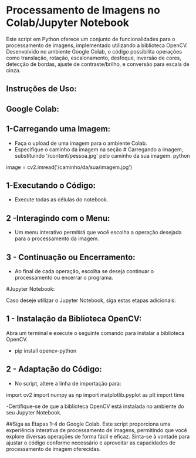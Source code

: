 # Processamento de Imagens no Colab/Jupyter Notebook

Este script em Python oferece um conjunto de funcionalidades para o processamento de imagens, implementado utilizando a biblioteca OpenCV. Desenvolvido no ambiente Google Colab, o código possibilita operações como translação, rotação, escalonamento, desfoque, inversão de cores, detecção de bordas, ajuste de contraste/brilho, e conversão para escala de cinza.



## Instruções de Uso:

## Google Colab:

## 1-Carregando uma Imagem:
- Faça o upload de uma imagem para o ambiente Colab.
- Especifique o caminho da imagem na seção # Carregando a imagem, substituindo '/content/pessoa.jpg' pelo caminho da sua imagem.
  python
  
image = cv2.imread('/caminho/da/sua/imagem.jpg')

## 1-Executando o Código:

- Execute todas as células do notebook.

## 2 -Interagindo com o Menu:

 - Um menu interativo permitirá que você escolha a operação desejada para o processamento da imagem.

## 3 - Continuação ou Encerramento:

 - Ao final de cada operação, escolha se deseja continuar o processamento ou encerrar o programa.

   
#Jupyter Notebook:

Caso deseje utilizar o Jupyter Notebook, siga estas etapas adicionais:

## 1 - Instalação da Biblioteca OpenCV:
Abra um terminal e execute o seguinte comando para instalar a biblioteca OpenCV.

 - pip install opencv-python
   
## 2 - Adaptação do Código:
 - No script, altere a linha de importação para:

import cv2
import numpy as np
import matplotlib.pyplot as plt
import time

-Certifique-se de que a biblioteca OpenCV está instalada no ambiente do seu Jupyter Notebook.

##Siga as Etapas 1-4 do Google Colab.
Este script proporciona uma experiência interativa de processamento de imagens, permitindo que você explore diversas operações de forma fácil e eficaz. Sinta-se à vontade para ajustar o código conforme necessário e aproveitar as capacidades de processamento de imagem oferecidas.






